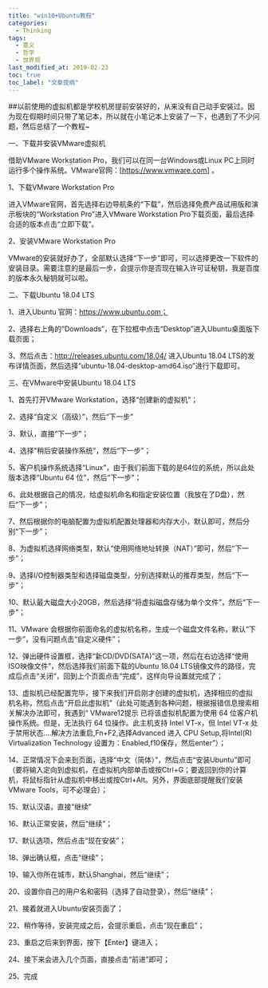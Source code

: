 ```yaml
---
title: "win10+Ubuntu教程"
categories:
  - Thinking
tags:
  - 意义
  - 哲学
  - 世界观
last_modified_at: 2019-02-23
toc: true
toc_label: "文章提纲"
---
```


##以前使用的虚拟机都是学校机房提前安装好的，从来没有自己动手安装过。因为现在假期时间只带了笔记本，所以就在小笔记本上安装了一下，也遇到了不少问题，然后总结了一个教程~

一、下载并安装VMware虚拟机

借助VMware Workstation Pro，我们可以在同一台Windows或Linux PC上同时运行多个操作系统。VMware官网：[https://www.vmware.com] 。

1、下载VMware Workstation Pro

进入VMware官网，首先选择右边导航条的“下载”，然后选择免费产品试用版和演示板块的“Workstation Pro”进入VMware Workstation Pro下载页面，最后选择合适的版本点击“立即下载”。

2、安装VMware Workstation Pro

VMware的安装就好办了，全部默认选择“下一步”即可，可以选择更改一下软件的安装目录。需要注意的是最后一步，会提示你是否现在输入许可证秘钥，我是百度的版本永久秘钥就可以啦。

二、下载Ubuntu 18.04 LTS

1、进入Ubuntu 官网：https://www.ubuntu.com；

2、选择右上角的“Downloads”，在下拉框中点击“Desktop”进入Ubuntu桌面版下载页面；

3、然后点击：http://releases.ubuntu.com/18.04/ 进入Ubuntu 18.04 LTS的发布详情页面，然后选择“ubuntu-18.04-desktop-amd64.iso”进行下载即可。

三、在VMware中安装Ubuntu 18.04 LTS

1、首先打开VMware Workstation，选择“创建新的虚拟机”；

2、选择“自定义（高级）”，然后“下一步”

3、默认，直接“下一步”；

4、选择“稍后安装操作系统”，然后“下一步”；

5、客户机操作系统选择“Linux”，由于我们前面下载的是64位的系统，所以此处版本选择“Ubuntu 64 位”，然后“下一步”；

6、此处根据自己的情况，给虚拟机命名和指定安装位置（我放在了D盘），然后“下一步”；

7、然后根据你的电脑配置为虚拟机配置处理器和内存大小，默认即可，然后分别“下一步”；

8、为虚拟机选择网络类型，默认“使用网络地址转换（NAT）”即可，然后“下一步”；

9、选择I/O控制器类型和选择磁盘类型，分别选择默认的推荐类型，然后“下一步”；

10、默认最大磁盘大小20GB，然后选择“将虚拟磁盘存储为单个文件”，然后“下一步”；

11、VMware 会根据你前面命名的虚拟机名称，生成一个磁盘文件名称，默认“下一步”，没有问题点击“自定义硬件”；

12、弹出硬件设置框，选择“新CD/DVD(SATA)”这一项，然后在右边选择“使用ISO映像文件”，然后选择我们前面下载的Ubuntu 18.04 LTS镜像文件的路径，完成后点击“关闭”，回到上个页面点击“完成”，这样向导设置就完成了；

13、虚拟机已经配置完毕，接下来我们开启刚才创建的虚拟机，选择相应的虚拟机名称，然后点击“开启此虚拟机”（此处可能遇到各种问题，根据报错信息搜索相关解决办法即可，我遇到“ VMware12提示 已将该虚拟机配置为使用 64 位客户机操作系统。但是，无法执行 64 位操作。此主机支持 Intel VT-x，但 Intel VT-x 处于禁用状态....解决方法重启,Fn+F2,选择Advanced 进入 CPU Setup,将Intel(R) Virtualization Technology 设置为：Enabled,f10保存，然后enter”）；

14、正常情况下会来到页面，选择“中文（简体）”，然后点击“安装Ubuntu”即可（要将输入定向到虚拟机，在虚拟机内部单击或按Ctrl+G；要返回到你的计算机，将鼠标指针从虚拟机中移出或按Ctrl+Alt。另外，界面底部提醒我们安装VMware Tools，可不必理会）；

15、默认汉语，直接“继续”

16、默认正常安装，然后“继续”；

17、默认选项，然后点击“现在安装”；

18、弹出确认框，点击“继续”；

19、输入你所在城市，默认Shanghai，然后“继续”；

20、设置你自己的用户名和密码（选择了自动登录），然后“继续”；

21、接着就进入Ubuntu安装页面了；

22、稍作等待，安装完成之后，会提示重启，点击“现在重启”；

23、重启之后来到界面，按下【Enter】键进入；

24、接下来会进入几个页面，直接点击“前进”即可；

25、完成
